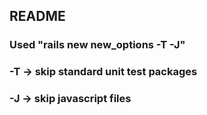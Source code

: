 ## README
### Used "rails new new_options -T -J"
### -T -> skip standard unit test packages
### -J -> skip javascript files
